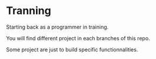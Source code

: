 # Tranning
Starting back as a programmer in training. 

You will find different project in each branches of this repo.

Some project are just to build specific functionnalities. 
